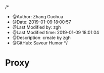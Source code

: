 /*
* @Author: Zhang Guohua
* @Date:   2019-01-09 18:00:57
* @Last Modified by:   zgh
* @Last Modified time: 2019-01-09 18:01:04
* @Description: create by zgh
* @GitHub: Savour Humor
*/
# Proxy
